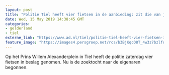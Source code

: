 ```yaml
---
layout: post
title: "Politie Tiel heeft vier fietsen in de aanbieding: zit die van jou erbij?"
date: Wed, 15 May 2019 14:38:45 GMT
categories: 
- gelderland 
- tiel 
externe_link: "https://www.ad.nl/tiel/politie-tiel-heeft-vier-fietsen-in-de-aanbieding-zit-die-van-jou-erbij~aa20d8c2/"
feature_image: "https://images4.persgroep.net/rcs/b3BjKqcO8T_4w3z7bzlfusdH4eE/diocontent/148437321/_fitwidth/400/?appId=21791a8992982cd8da851550a453bd7f&quality=0.7"
---
```


Op het Prins Willem Alexanderplein in Tiel heeft de politie zaterdag vier fietsen in beslag genomen. Nu is de zoektocht naar de eigenaren begonnen.
